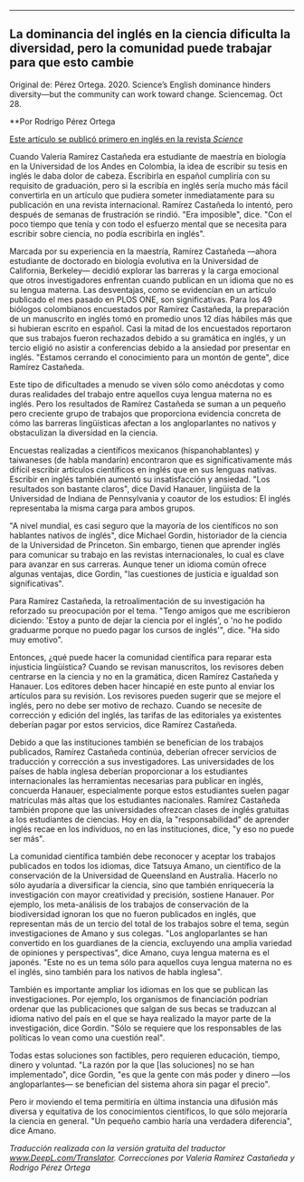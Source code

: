 
---
La dominancia del inglés en la ciencia dificulta la diversidad, pero la comunidad puede trabajar para que esto cambie
---
Original de: Pérez Ortega. 2020. Science’s English dominance hinders diversity—but the community can work toward change. Sciencemag. Oct 28. 

**Por Rodrigo Pérez Ortega

[Este artículo se publicó primero en inglés en la revista _Science_](https://www.sciencemag.org/careers/2020/10/science-s-english-dominance-hinders-diversity-community-can-work-toward-change)

Cuando Valeria Ramírez Castañeda era estudiante de maestría en biología en la Universidad de los Andes en Colombia, la idea de escribir su tesis en inglés le daba dolor de cabeza. Escribirla en español cumpliría con su requisito de graduación, pero si la escribía en inglés sería mucho más fácil convertirla en un artículo que pudiera someter inmediatamente para su publicación en una revista internacional. Ramírez Castañeda lo intentó, pero después de semanas de frustración se rindió. "Era imposible", dice. "Con el poco tiempo que tenía y con todo el esfuerzo mental que se necesita para escribir sobre ciencia, no podía escribirla en inglés".

Marcada por su experiencia en la maestría, Ramírez Castañeda —ahora estudiante de doctorado en biología evolutiva en la Universidad de California, Berkeley— decidió explorar las barreras y la carga emocional que otros investigadores enfrentan cuando publican en un idioma que no es su lengua materna. Las desventajas, como se evidencían en un artículo publicado el mes pasado en PLOS ONE, son significativas. Para los 49 biólogos colombianos encuestados por Ramírez Castañeda, la preparación de un manuscrito en inglés tomó en promedio unos 12 días hábiles más que si hubieran escrito en español. Casi la mitad de los encuestados reportaron que sus trabajos fueron rechazados debido a su gramática en inglés, y un tercio eligió no asistir a conferencias debido a la ansiedad por presentar en inglés. "Estamos cerrando el conocimiento para un montón de gente", dice Ramírez Castañeda.

Este tipo de dificultades a menudo se viven sólo como anécdotas y como duras realidades del trabajo entre aquellos cuya lengua materna no es inglés. Pero los resultados de Ramírez Castañeda se suman a un pequeño pero creciente grupo de trabajos que proporciona evidencia concreta de cómo las barreras lingüísticas afectan a los angloparlantes no nativos y obstaculizan la diversidad en la ciencia.

Encuestas realizadas a científicos mexicanos (hispanohablantes) y taiwaneses (de habla mandarín) encontraron que es significativamente más difícil escribir artículos científicos en inglés que en sus lenguas nativas. Escribir en inglés también aumentó su insatisfacción y ansiedad. "Los resultados son bastante claros", dice David Hanauer, lingüista de la Universidad de Indiana de Pennsylvania y coautor de los estudios: El inglés representaba la misma carga para ambos grupos.

"A nivel mundial, es casi seguro que la mayoría de los científicos no son hablantes nativos de inglés", dice Michael Gordin, historiador de la ciencia de la Universidad de Princeton. Sin embargo, tienen que aprender inglés para comunicar su trabajo en las revistas internacionales, lo cual es clave para avanzar en sus carreras. Aunque tener un idioma común ofrece algunas ventajas, dice Gordin, "las cuestiones de justicia e igualdad son significativas".

Para Ramírez Castañeda, la retroalimentación de su investigación ha reforzado su preocupación por el tema. "Tengo amigos que me escribieron diciendo: 'Estoy a punto de dejar la ciencia por el inglés', o 'no he podido graduarme porque no puedo pagar los cursos de inglés'", dice. "Ha sido muy emotivo".

Entonces, ¿qué puede hacer la comunidad científica para reparar esta injusticia lingüística? Cuando se revisan manuscritos, los revisores deben centrarse en la ciencia y no en la gramática, dicen Ramírez Castañeda y Hanauer. Los editores deben hacer hincapié en este punto al enviar los artículos para su revisión. Los revisores pueden sugerir que se mejore el inglés, pero no debe ser motivo de rechazo. Cuando se necesite de corrección y edición del inglés, las tarifas de las editoriales ya existentes deberían pagar por estos servicios, dice Ramírez Castañeda.

Debido a que las instituciones también se benefician de los trabajos publicados, Ramírez Castañeda continúa, deberían ofrecer servicios de traducción y corrección a sus investigadores. Las universidades de los países de habla inglesa deberían proporcionar a los estudiantes internacionales las herramientas necesarias para publicar en inglés, concuerda Hanauer, especialmente porque estos estudiantes suelen pagar matrículas más altas que los estudiantes nacionales. Ramírez Castañeda también propone que las universidades ofrezcan clases de inglés gratuitas a los estudiantes de ciencias. Hoy en día, la "responsabilidad" de aprender inglés recae en los individuos, no en las instituciones, dice, "y eso no puede ser más".

La comunidad científica también debe reconocer y aceptar los trabajos publicados en todos los idiomas, dice Tatsuya Amano, un científico de la conservación de la Universidad de Queensland en Australia. Hacerlo no sólo ayudaría a diversificar la ciencia, sino que también enriquecería la investigación con mayor creatividad y precisión, sostiene Hanauer. Por ejemplo, los meta-análisis de los trabajos de conservación de la biodiversidad ignoran los que no fueron publicados en inglés, que representan más de un tercio del total de los trabajos sobre el tema, según investigaciones de Amano y sus colegas. "Los angloparlantes se han convertido en los guardianes de la ciencia, excluyendo una amplia variedad de opiniones y perspectivas", dice Amano, cuya lengua materna es el japonés. "Este no es un tema sólo para aquellos cuya lengua materna no es el inglés, sino también para los nativos de habla inglesa".

También es importante ampliar los idiomas en los que se publican las investigaciones. Por ejemplo, los organismos de financiación podrían ordenar que las publicaciones que salgan de sus becas se traduzcan al idioma nativo del país en el que se haya realizado la mayor parte de la investigación, dice Gordin. "Sólo se requiere que los responsables de las políticas lo vean como una cuestión real".

Todas estas soluciones son factibles, pero requieren educación, tiempo, dinero y voluntad. "La razón por la que [las soluciones] no se han implementado", dice Gordin, "es que la gente con más poder y dinero —los angloparlantes— se benefician del sistema ahora sin pagar el precio".

Pero ir moviendo el tema permitiría en última instancia una difusión más diversa y equitativa de los conocimientos científicos, lo que sólo mejoraría la ciencia en general. "Un pequeño cambio haría una verdadera diferencia", dice Amano.

_Traducción realizada con la versión gratuita del traductor www.DeepL.com/Translator. Correcciones por Valeria Ramírez Castañeda y Rodrigo Pérez Ortega_
